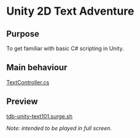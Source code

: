 # Unity 2D Text Adventure

## Purpose
To get familiar with basic C# scripting in Unity.

## Main behaviour

[TextController.cs](Assets/Scripts/TextController.cs)

## Preview

[tdb-unity-text101.surge.sh](https://tdb-unity-text101.surge.sh)

_Note: intended to be played in full screen._
